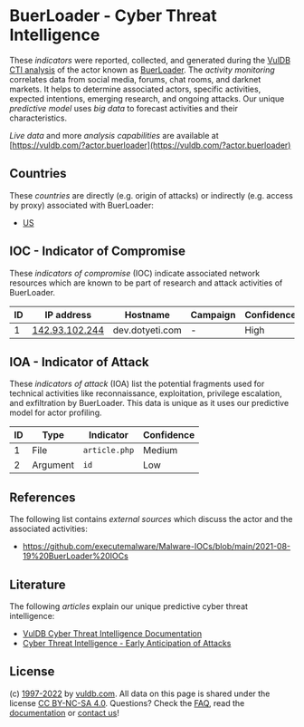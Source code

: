# BuerLoader - Cyber Threat Intelligence

These _indicators_ were reported, collected, and generated during the [VulDB CTI analysis](https://vuldb.com/?kb.cti) of the actor known as [BuerLoader](https://vuldb.com/?actor.buerloader). The _activity monitoring_ correlates data from social media, forums, chat rooms, and darknet markets. It helps to determine associated actors, specific activities, expected intentions, emerging research, and ongoing attacks. Our unique _predictive model_ uses _big data_ to forecast activities and their characteristics.

_Live data_ and more _analysis capabilities_ are available at [https://vuldb.com/?actor.buerloader](https://vuldb.com/?actor.buerloader)

## Countries

These _countries_ are directly (e.g. origin of attacks) or indirectly (e.g. access by proxy) associated with BuerLoader:

* [US](https://vuldb.com/?country.us)

## IOC - Indicator of Compromise

These _indicators of compromise_ (IOC) indicate associated network resources which are known to be part of research and attack activities of BuerLoader.

ID | IP address | Hostname | Campaign | Confidence
-- | ---------- | -------- | -------- | ----------
1 | [142.93.102.244](https://vuldb.com/?ip.142.93.102.244) | dev.dotyeti.com | - | High

## IOA - Indicator of Attack

These _indicators of attack_ (IOA) list the potential fragments used for technical activities like reconnaissance, exploitation, privilege escalation, and exfiltration by BuerLoader. This data is unique as it uses our predictive model for actor profiling.

ID | Type | Indicator | Confidence
-- | ---- | --------- | ----------
1 | File | `article.php` | Medium
2 | Argument | `id` | Low

## References

The following list contains _external sources_ which discuss the actor and the associated activities:

* https://github.com/executemalware/Malware-IOCs/blob/main/2021-08-19%20BuerLoader%20IOCs

## Literature

The following _articles_ explain our unique predictive cyber threat intelligence:

* [VulDB Cyber Threat Intelligence Documentation](https://vuldb.com/?kb.cti)
* [Cyber Threat Intelligence - Early Anticipation of Attacks](https://www.scip.ch/en/?labs.20201022)

## License

(c) [1997-2022](https://vuldb.com/?kb.changelog) by [vuldb.com](https://vuldb.com/?kb.about). All data on this page is shared under the license [CC BY-NC-SA 4.0](https://creativecommons.org/licenses/by-nc-sa/4.0/). Questions? Check the [FAQ](https://vuldb.com/?kb.faq), read the [documentation](https://vuldb.com/?kb) or [contact us](https://vuldb.com/?contact)!

